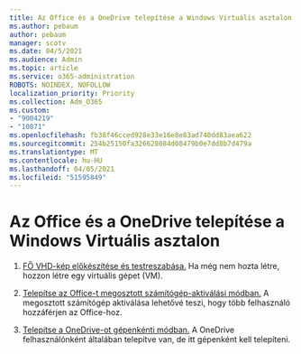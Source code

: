 ```yaml
---
title: Az Office és a OneDrive telepítése a Windows Virtuális asztalon
ms.author: pebaum
author: pebaum
manager: scotv
ms.date: 04/5/2021
ms.audience: Admin
ms.topic: article
ms.service: o365-administration
ROBOTS: NOINDEX, NOFOLLOW
localization_priority: Priority
ms.collection: Adm_O365
ms.custom:
- "9004219"
- "10871"
ms.openlocfilehash: fb38f46cced928e33e16e8e83ad740dd83aea622
ms.sourcegitcommit: 254b25150fa326628084d08479b0e7dd8b7d479a
ms.translationtype: MT
ms.contentlocale: hu-HU
ms.lasthandoff: 04/05/2021
ms.locfileid: "51595849"
---
```

# <a name="install-office-and-onedrive-on-windows-virtual-desktop"></a>Az Office és a OneDrive telepítése a Windows Virtuális asztalon

1. [FŐ VHD-kép előkészítése és testreszabása.](https://docs.microsoft.com/azure/virtual-desktop/set-up-customize-master-image) Ha még nem hozta létre, hozzon létre egy virtuális gépet (VM).

1. [Telepítse az Office-t megosztott számítógép-aktiválási módban.](https://docs.microsoft.com/azure/virtual-desktop/install-office-on-wvd-master-image#install-office-in-shared-computer-activation-mode) A megosztott számítógép aktiválása lehetővé teszi, hogy több felhasználó hozzáférjen az Office-hoz.

1. [Telepítse a OneDrive-ot gépenkénti módban.](https://docs.microsoft.com/azure/virtual-desktop/install-office-on-wvd-master-image#install-onedrive-in-per-machine-mode) A OneDrive felhasználónként általában telepítve van, de itt gépenként kell telepíteni.
